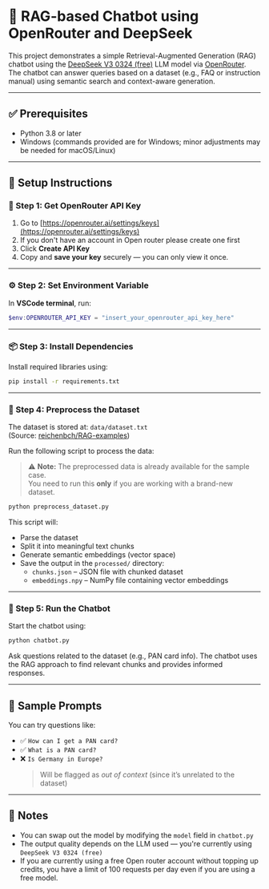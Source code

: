 # 🧠 RAG-based Chatbot using OpenRouter and DeepSeek

This project demonstrates a simple Retrieval-Augmented Generation (RAG) chatbot using the [DeepSeek V3 0324 (free)](https://openrouter.ai/deepseek/deepseek-chat-v3-0324:free) LLM model via [OpenRouter](https://openrouter.ai). The chatbot can answer queries based on a dataset (e.g., FAQ or instruction manual) using semantic search and context-aware generation.

---

## ✅ Prerequisites

- Python 3.8 or later
- Windows (commands provided are for Windows; minor adjustments may be needed for macOS/Linux)

---

## 🚀 Setup Instructions

### 🔑 Step 1: Get OpenRouter API Key

1. Go to [https://openrouter.ai/settings/keys](https://openrouter.ai/settings/keys)
2. If you don't have an account in Open router please create one first
3. Click **Create API Key**
4. Copy and **save your key** securely — you can only view it once.

---

### ⚙️ Step 2: Set Environment Variable

In **VSCode terminal**, run:

```powershell
$env:OPENROUTER_API_KEY = "insert_your_openrouter_api_key_here"
```

---

### 📦 Step 3: Install Dependencies

Install required libraries using:

```bash
pip install -r requirements.txt
```

---

### 🧹 Step 4: Preprocess the Dataset

The dataset is stored at: `data/dataset.txt`  
(Source: [reichenbch/RAG-examples](https://github.com/reichenbch/RAG-examples/blob/main/dataset.txt))

Run the following script to process the data:

> ⚠️ **Note:** The preprocessed data is already available for the sample case.  
> You need to run this **only** if you are working with a brand-new dataset.

```bash
python preprocess_dataset.py
```

This script will:

- Parse the dataset
- Split it into meaningful text chunks
- Generate semantic embeddings (vector space)
- Save the output in the `processed/` directory:
  - `chunks.json` – JSON file with chunked dataset
  - `embeddings.npy` – NumPy file containing vector embeddings

---

### 💬 Step 5: Run the Chatbot

Start the chatbot using:

```bash
python chatbot.py
```

Ask questions related to the dataset (e.g., PAN card info). The chatbot uses the RAG approach to find relevant chunks and provides informed responses.

---

## 🧪 Sample Prompts

You can try questions like:

- ✅ `How can I get a PAN card?`
- ✅ `What is a PAN card?`
- ❌ `Is Germany in Europe?`
  > Will be flagged as _out of context_ (since it’s unrelated to the dataset)

---

## 📌 Notes

- You can swap out the model by modifying the `model` field in `chatbot.py`
- The output quality depends on the LLM used — you're currently using `DeepSeek V3 0324 (free)`
- If you are currently using a free Open router account without topping up credits, you have a limit of 100 requests per day even if you are using a free model.

